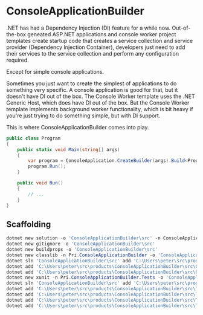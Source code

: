 # ConsoleApplicationBuilder

.NET has had a Dependency Injection (DI) feature for a while now. Out-of-the-box geneated ASP.NET applications and console worker project templates create startup code that creates a service collection and service provider (Dependency Injection Container), developers just need to add their services to the service collection and perform any configuration required.

Except for simple console applications.

Sometimes you just want to create the simplest of applications to do something very specific. A console application is good for that, but it doesn't have DI out of the box. The Console Worker template uses the .NET Generic Host, which does have DI out of the box. But the Console Worker template implements background worker functionality, which is bit heavy if you're just trying to do something simple, but with DI support.

This is where ConsoleApplicationBuilder comes into play.

```csharp
public class Program
{
    public static void Main(string[] args)
    {
        var program = ConsoleApplication.CreateBuilder(args).Build<Program>();
        program.Run();
    }

    public void Run()
    {
        // ...
    }
}
```

## Scaffolding

```powershell
dotnet new solution -o 'ConsoleApplicationBuilder\src' -n ConsoleApplicationBuilder
dotnet new gitignore -o 'ConsoleApplicationBuilder\src'
dotnet new buildprops -o 'ConsoleApplicationBuilder\src'
dotnet new classlib -n Pri.ConsoleApplicationBuilder -o 'ConsoleApplicationBuilder\src\Pri.ConsoleApplicationBuilder' --framework net8.0 --language 'C#'
dotnet sln 'ConsoleApplicationBuilder\src' add 'C:\Users\peter\src\products\ConsoleApplicationBuilder\src\ConsoleApplicationBuilder'
dotnet add 'C:\Users\peter\src\products\ConsoleApplicationBuilder\src\ConsoleApplicationBuilder' package 'Microsoft.Extensions.Hosting'
dotnet add 'C:\Users\peter\src\products\ConsoleApplicationBuilder\src\ConsoleApplicationBuilder' package 'Microsoft.Extensions.Http'
dotnet new xunit -n Pri.ConsoleApplicationBuilder.Tests -o 'ConsoleApplicationBuilder\src\Pri.ConsoleApplicationBuilder.Tests' --framework net8.0 --language 'C#'
dotnet sln 'ConsoleApplicationBuilder\src' add 'C:\Users\peter\src\products\ConsoleApplicationBuilder\src\Tests'
dotnet add 'C:\Users\peter\src\products\ConsoleApplicationBuilder\src\Tests' package 'Moq'
dotnet add 'C:\Users\peter\src\products\ConsoleApplicationBuilder\src\Tests' reference 'C:\Users\peter\src\products\ConsoleApplicationBuilder\src\ConsoleApplicationBuilder'
dotnet add 'C:\Users\peter\src\products\ConsoleApplicationBuilder\src\Tests' package 'xunit'
dotnet add 'C:\Users\peter\src\products\ConsoleApplicationBuilder\src\Tests' package 'xunit.runner.visualstudio'
```
